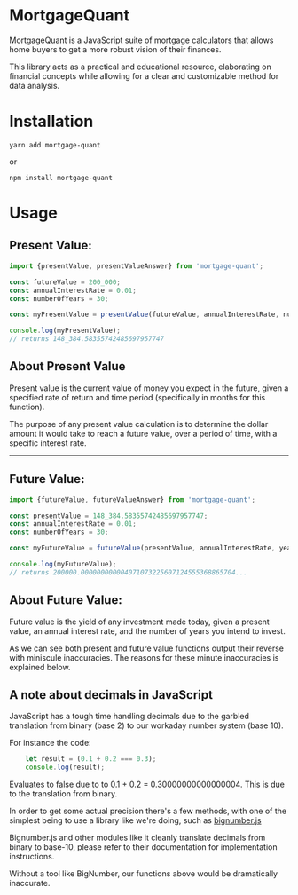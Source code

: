 # MortgageQuant

MortgageQuant is a JavaScript suite of mortgage calculators that allows home
buyers to get a more robust vision of their finances.

This library acts as a practical and educational resource, elaborating on
financial concepts while allowing for a clear and customizable method for data
analysis. 

# Installation

    yarn add mortgage-quant
    
or

    npm install mortgage-quant


# Usage

## Present Value:

```javascript
import {presentValue, presentValueAnswer} from 'mortgage-quant';

const futureValue = 200_000; 
const annualInterestRate = 0.01; 
const numberOfYears = 30; 

const myPresentValue = presentValue(futureValue, annualInterestRate, numberOfYears);

console.log(myPresentValue);
// returns 148_384.58355742485697957747
```


## About Present Value
Present value is the current value of money you expect in the future, given a 
specified rate of return and time period (specifically in months for this 
function).

The purpose of any present value calculation is to determine the dollar amount
it would take to reach a future value, over a period of time, with a specific
interest rate.

---

## Future Value:

```javascript
import {futureValue, futureValueAnswer} from 'mortgage-quant';

const presentValue = 148_384.58355742485697957747; 
const annualInterestRate = 0.01;
const numberOfYears = 30;

const myFutureValue = futureValue(presentValue, annualInterestRate, years);

console.log(myFutureValue);
// returns 200000.000000000004071073225607124555368865704...

```
## About Future Value:
Future value is the yield of any investment made today, given a present value,
an annual interest rate, and the number of years you intend to invest. 

As we can see both present and future value functions output their reverse with 
miniscule inaccuracies. The reasons for these minute inaccuracies is explained 
below.



## A note about decimals in JavaScript
JavaScript has a tough time handling decimals due to the garbled translation 
from binary (base 2) to our workaday number system (base 10).

For instance the code:

```javascript
	let result = (0.1 + 0.2 === 0.3);
	console.log(result);
```

Evaluates to false due to to 0.1 + 0.2 = 0.30000000000000004. This is due to 
the translation from binary.
	
In order to get some actual precision there's a few methods, with one of the 
simplest being to use a library like we're doing, 
such as [bignumber.js](https://github.com/MikeMcl/bignumber.js/)

Bignumber.js and other modules like it cleanly translate decimals from binary 
to base-10, please refer to their documentation for implementation instructions.

Without a tool like BigNumber, our functions above would be dramatically 
inaccurate. 

